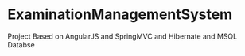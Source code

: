 # ExaminationManagementSystem
Project Based on AngularJS and SpringMVC and Hibernate and MSQL Databse
